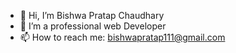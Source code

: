 - 👋 Hi, I’m Bishwa Pratap Chaudhary
- 👀 I’m a professional web Developer
- 📫 How to reach me: bishwapratap111@gmail.com



